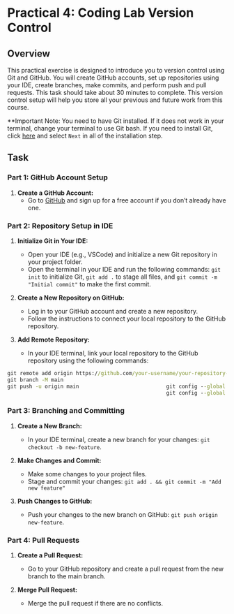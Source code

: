 # Practical 4: Coding Lab Version Control

## Overview

This practical exercise is designed to introduce you to version control using Git and GitHub. You will create GitHub accounts, set up repositories using your IDE, create branches, make commits, and perform push and pull requests. This task should take about 30 minutes to complete. This version control setup will help you store all your previous and future work from this course.

**Important Note: You need to have Git installed. If it does not work in your terminal, change your terminal to use Git bash. If you need to install Git, click [here](https://git-scm.com/download/win) and select `Next` in all of the installation step.

## Task

### Part 1: GitHub Account Setup

1. **Create a GitHub Account:**
   - Go to [GitHub](https://github.com/) and sign up for a free account if you don’t already have one.

### Part 2: Repository Setup in IDE

1. **Initialize Git in Your IDE:**
   - Open your IDE (e.g., VSCode) and initialize a new Git repository in your project folder.
   - Open the terminal in your IDE and run the following commands: `git init` to initialize Git, `git add .` to stage all files, and `git commit -m "Initial commit"` to make the first commit.

2. **Create a New Repository on GitHub:**
   - Log in to your GitHub account and create a new repository.
   - Follow the instructions to connect your local repository to the GitHub repository.

3. **Add Remote Repository:**
   - In your IDE terminal, link your local repository to the GitHub repository using the following commands:

```bat
git remote add origin https://github.com/your-username/your-repository-name.git
git branch -M main
git push -u origin main                            git config --global user.name "Abdullah-Alshehri9"
                                                   git config --global user.email "abdullah.khaled.alshehri@gmail.com"
```

### Part 3: Branching and Committing

1. **Create a New Branch:**
   - In your IDE terminal, create a new branch for your changes: `git checkout -b new-feature`.

2. **Make Changes and Commit:**
   - Make some changes to your project files.
   - Stage and commit your changes: `git add . && git commit -m "Add new feature"`

3. **Push Changes to GitHub:**
   - Push your changes to the new branch on GitHub: `git push origin new-feature`.

### Part 4: Pull Requests

1. **Create a Pull Request:**
   - Go to your GitHub repository and create a pull request from the new branch to the main branch.

2. **Merge Pull Request:**
   - Merge the pull request if there are no conflicts.
